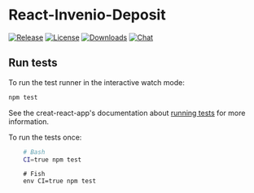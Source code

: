 # React-Invenio-Deposit

[![Release](https://img.shields.io/npm/v/react-invenio-deposit)](https://www.npmjs.com/package/react-invenio-deposit)
[![License](https://img.shields.io/github/license/inveniosoftware/react-invenio-deposit)](https://github.com/inveniosoftware/react-invenio-deposit/blob/master/LICENSE)
[![Downloads](https://img.shields.io/npm/dm/react-invenio-deposit)](https://www.npmjs.com/package/react-invenio-deposit)
[![Chat](https://img.shields.io/gitter/room/inveniosoftware/invenio)](https://gitter.im/inveniosoftware/invenio)


## Run tests

To run the test runner in the interactive watch mode:

```bash
npm test
```

See the creat-react-app's documentation about [running tests](https://create-react-app.dev/docs/running-tests/) for more information.

To run the tests once:

```bash
    # Bash
    CI=true npm test
```

```fish
    # Fish
    env CI=true npm test
```
